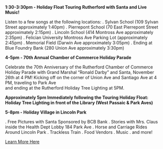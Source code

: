 **1:30-3:30pm - Holiday Float Touring Rutherford with Santa and Live Music!**

Listen to a few songs at the following locations:
. Sylvan School (109 Sylvan Street approximately 1:40pm)
. Pierrepont School (70 East Pierrepont Street approximately 2:15pm)
. Lincoln School (414 Montross Ave approximately 2:35pm)
. Felician University Montross Ave Parking Lot (approximately 2:45pm)
. Memorial Field (Darwin Ave approximately 3:05pm)
. Ending at Blue Foundry Bank (280 Union Ave approximately 3:30pm)


**4-5pm - 70th Annual Chamber of Commerce Holiday Parade**

Celebrate the 70th Anniversary of the Rutherford Chamber of Commerce Holiday 
Parade with Grand Marshal “Ronald Darby” and Santa, November 26th at 4 PM!
Kicking off on the corner of Union Ave and Santiago Ave at 4 PM, traveling to Park Ave  
and ending at the Rutherford Holiday Tree Lighting at 5PM.

**Approximately 5pm Immediately following the Touring Holiday Float: Holiday Tree Lighting in front of the Library (West Passaic & Park Aves)**

**5-8pm - Holiday Village in Lincoln Park**

. Free Pictures with Santa Sponsored by BCB Bank
. Stories with Mrs. Claus inside the Health Dept Lobby 184 Park Ave
. Horse and Carriage Rides Around Lincoln Park
. Trackless Train
. Food Vendors
. Music
. and more!
    
[Learn More Here](https://storage.googleapis.com/static.rutherford-nj.com/events/2022_HolidayFloat_TreeLighting_Wonderland.pdf)
